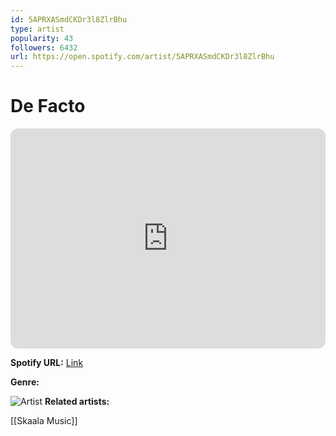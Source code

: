 ```yaml
---
id: 5APRXASmdCKDr3l8ZlrBhu
type: artist
popularity: 43
followers: 6432
url: https://open.spotify.com/artist/5APRXASmdCKDr3l8ZlrBhu
---
```

# De Facto

<iframe style="border-radius:12px" src="https://open.spotify.com/embed/artist/5APRXASmdCKDr3l8ZlrBhu" width="100%" height="352" frameBorder="0" allowfullscreen="" allow="autoplay; clipboard-write; encrypted-media; fullscreen; picture-in-picture" loading="lazy"></iframe>

**Spotify URL:** [Link](https://open.spotify.com/artist/5APRXASmdCKDr3l8ZlrBhu)

**Genre:** 

![Artist](https://i.scdn.co/image/ab6761610000e5eb6966f855c6976c28c9946ad4)
**Related artists:**

[[Skaala Music]]
